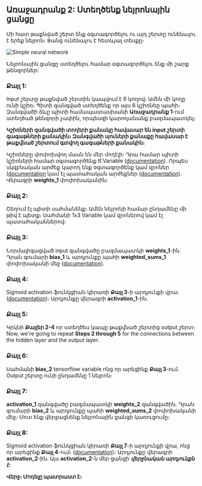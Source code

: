 ## Առաջադրանք 2: Ստեղծենք նեյրոնային ցանցը

Մի հատ թաքնված շերտ ենք օգտագործելու ու այդ շերտը ունենալու է երեք նեյրոն։ Ցանց ունենալու է հետևյալ տեսքը։

![Simple neural network](../simple-neural-net.png)

Նեյրոնային ցանցը ստեղծելու համար օգտագործելու ենք մի շարք թենզորներ։

### Քայլ 1:
Input շերտը թաքնված շերտին կապվում է 6 կողով։ Ամեն մի կողը ունի կշիռ։ Պիտի զանգված ստեղծենք որ այս 6 կշիռնեը պահի։ Զանգվածի ձևը պիտի համապատասխանի **Առաջադրանք 1**-ում ստեղծած թենզորի չափին, որպեսզի կարողանանք բազմապատկել։

**Կշիռների զանգվածի տողերի քանակը հավասար են input շերտի գագաթների քանակին։ Զանգվածի սյուների քանաքը հավասար է թաքվնած շերտում գտվող գագաթների քանակին։**

Կշիռները փոփոխվող մասն են մեր մոդէլի։ Դրա համար պիտի կշիռների համար օգտագործենք tf.Variable ([documentation](https://www.tensorflow.org/api_docs/python/tf/Variable)). Որպես սկզբնական արժեք կարող ենք օգտագործենք կամ զրոներ ([documentation](https://www.tensorflow.org/api_docs/python/tf/zeros) կամ էլ պատահական արժեքներ ([documentation](https://www.tensorflow.org/api_docs/python/tf/random_normal)). Վերագրի **weights_1** փոփոխականին։

### Քայլ 2:
Շեղում էլ պիտի սահմանենք։ Ամեն նեյրոնի համար ընդամենը մի թիվ է պետք։ Սահմանի 1x3 Variable կամ զրոներով կամ էլ պատահականներով։

### Քայլ 3:
Նորմալիզացված input զանգվածը բազմապատկի **weights_1**-ին. Դրան գումարի **bias_1** և արդյունքը պահի **weighted_sums_1** փոփոխականի մեջ ([documentation](https://www.tensorflow.org/api_docs/python/tf/matmul)).

### Քայլ 4:
Sigmoid activation ֆունկցիան կիրառի **Քայլ 3**-ի արդյունքի վրա։ ([documentation](https://www.tensorflow.org/api_docs/python/tf/sigmoid))։ Արդյունքը վերագրի **activation_1**-ին.

### Քայլ 5:
Կրկնի **Քայլեր 2-4** որ ստեղծես կապը թաքվնած շերտից output շերտ։
Now, we're going to repeat **Steps 2 through 5** for the connections between the hidden layer and the output layer.

### Քայլ 6:
Սահմանի **bias_2** tensorflow variable ոնց որ արեցինք **Քայլ 3**-ում. Output շերտը ունի ընդամենը 1 նեյրոն։

### Քայլ 7:

**activation_1** զանգվածը բազմապատկի **weights_2** զանգվածին. Դրան գումարի **bias_2** և արդյունքը պահի **weighted_sums_2** փոփոխականի մեջ։ Մոտ ենք վերջացնենք նեյրոնային ցանցի կառուցումը։

### Քայլ 8:
Sigmoid activation ֆունկցիան կիրառի **Քայլ 7**-ի արդյունքի վրա, ոնց որ արեցինք **Քայլ 4**-ում։ ([documentation](https://www.tensorflow.org/api_docs/python/tf/sigmoid))։ Արդյունքը վերագրի **activation_2**-ին. Այս **activation_2**-ն մեր ցանցի **_վերջնական արդյունքն է_**։


**Վերջ։ Մոդելը պատրաստ է։**